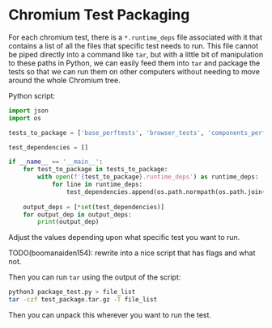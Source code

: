 # Chromium Test Packaging

For each chromium test, there is a `*.runtime_deps` file associated with it
that contains a list of all the files that specific test needs to run. This
file cannot be piped directly into a command like `tar`, but with a little bit
of manipulation to these paths in Python, we can easily feed them into `tar`
and package the tests so that we can run them on other computers without needing
to move around the whole Chromium tree.

Python script:
```python
import json
import os

tests_to_package = ['base_perftests', 'browser_tests', 'components_perftests', 'base_unittests', 'cc_unittests', 'components_unittests', 'content_unittests']

test_dependencies = []

if __name__ == '__main__':
    for test_to_package in tests_to_package:
        with open(f'{test_to_package}.runtime_deps') as runtime_deps:
            for line in runtime_deps:
                test_dependencies.append(os.path.normpath(os.path.join('chromium/src/out/Release', line.rstrip())))
    
    output_deps = [*set(test_dependencies)]
    for output_dep in output_deps:
        print(output_dep)
```

Adjust the values depending upon what specific test you want to run.

TODO(boomanaiden154): rewrite into a nice script that has flags and what not.

Then you can run `tar` using the output of the script:
```bash
python3 package_test.py > file_list
tar -czf test_package.tar.gz -T file_list
```

Then you can unpack this wherever you want to run the test.